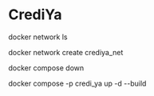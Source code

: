 # CrediYa

docker network ls

docker network create crediya_net

docker compose down

docker compose -p credi_ya up -d --build
